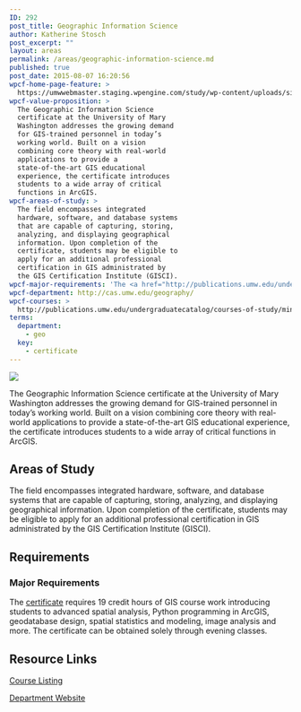 ```yaml
---
ID: 292
post_title: Geographic Information Science
author: Katherine Stosch
post_excerpt: ""
layout: areas
permalink: /areas/geographic-information-science.md
published: true
post_date: 2015-08-07 16:20:56
wpcf-home-page-feature: >
  https://umwwebmaster.staging.wpengine.com/study/wp-content/uploads/sites/5/2015/08/NS-GIS-9-1024x719e.jpg
wpcf-value-proposition: >
  The Geographic Information Science
  certificate at the University of Mary
  Washington addresses the growing demand
  for GIS-trained personnel in today’s
  working world. Built on a vision
  combining core theory with real-world
  applications to provide a
  state-of-the-art GIS educational
  experience, the certificate introduces
  students to a wide array of critical
  functions in ArcGIS.
wpcf-areas-of-study: >
  The field encompasses integrated
  hardware, software, and database systems
  that are capable of capturing, storing,
  analyzing, and displaying geographical
  information. Upon completion of the
  certificate, students may be eligible to
  apply for an additional professional
  certification in GIS administrated by
  the GIS Certification Institute (GISCI).
wpcf-major-requirements: 'The <a href="http://publications.umw.edu/undergraduatecatalog/courses-of-study/minors/geographic-information-science-certificate/">certificate</a> requires 19 credit hours of GIS course work introducing students to advanced spatial analysis, Python programming in ArcGIS, geodatabase design, spatial statistics and modeling, image analysis and more. The certificate can be obtained solely through evening classes.'
wpcf-department: http://cas.umw.edu/geography/
wpcf-courses: >
  http://publications.umw.edu/undergraduatecatalog/courses-of-study/minors/geographic-information-science-certificate/
terms:
  department:
    - geo
  key:
    - certificate
---
```


<!-- Types Custom Fields: -->
[![](https://umwwebmaster.staging.wpengine.com/study/wp-content/uploads/sites/5/2015/08/NS-GIS-9-1024x719e.jpg)](https://umwwebmaster.staging.wpengine.com/study/wp-content/uploads/sites/5/2015/08/NS-GIS-9-1024x719e.jpg)
<!-- End home-page-feature -->

<!-- value-proposition -->
The Geographic Information Science certificate at the University of Mary Washington addresses the growing demand for GIS-trained personnel in today’s working world. Built on a vision combining core theory with real-world applications to provide a state-of-the-art GIS educational experience, the certificate introduces students to a wide array of critical functions in ArcGIS.
<!-- End value-proposition -->

<!-- areas-of-study -->
## Areas of Study
The field encompasses integrated hardware, software, and database systems that are capable of capturing, storing, analyzing, and displaying geographical information. Upon completion of the certificate, students may be eligible to apply for an additional professional certification in GIS administrated by the GIS Certification Institute (GISCI).
<!-- End areas-of-study -->

<!-- requirements -->
## Requirements

<!-- major-requirements -->
### Major Requirements
The [certificate](http://publications.umw.edu/undergraduatecatalog/courses-of-study/minors/geographic-information-science-certificate/) requires 19 credit hours of GIS course work introducing students to advanced spatial analysis, Python programming in ArcGIS, geodatabase design, spatial statistics and modeling, image analysis and more. The certificate can be obtained solely through evening classes.
<!-- End major-requirements -->

<!-- End requirements -->

<!-- resource-links -->
## Resource Links

<!-- courses -->
[Course Listing](http://publications.umw.edu/undergraduatecatalog/courses-of-study/minors/geographic-information-science-certificate/)

<!-- End courses -->


<!-- department -->
[Department Website](http://cas.umw.edu/geography/)

<!-- End department -->

<!-- End resource-links -->

<!-- End Types Custom Fields -->